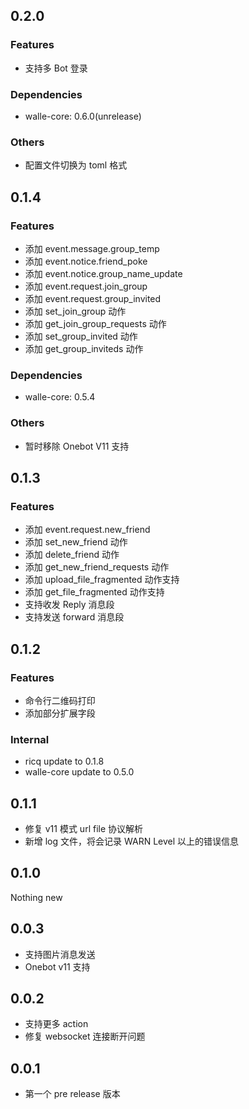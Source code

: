 ## 0.2.0

### Features

- 支持多 Bot 登录

### Dependencies

- walle-core: 0.6.0(unrelease)

### Others

- 配置文件切换为 toml 格式

## 0.1.4

### Features

- 添加 event.message.group_temp
- 添加 event.notice.friend_poke
- 添加 event.notice.group_name_update
- 添加 event.request.join_group
- 添加 event.request.group_invited
- 添加 set_join_group 动作
- 添加 get_join_group_requests 动作
- 添加 set_group_invited 动作
- 添加 get_group_inviteds 动作

### Dependencies

- walle-core: 0.5.4

### Others

- 暂时移除 Onebot V11 支持

## 0.1.3

### Features

- 添加 event.request.new_friend
- 添加 set_new_friend 动作
- 添加 delete_friend 动作
- 添加 get_new_friend_requests 动作
- 添加 upload_file_fragmented 动作支持
- 添加 get_file_fragmented 动作支持
- 支持收发 Reply 消息段
- 支持发送 forward 消息段

## 0.1.2

### Features

- 命令行二维码打印
- 添加部分扩展字段

### Internal

- ricq update to 0.1.8
- walle-core update to 0.5.0

## 0.1.1

- 修复 v11 模式 url file 协议解析
- 新增 log 文件，将会记录 WARN Level 以上的错误信息

## 0.1.0

Nothing new

## 0.0.3

- 支持图片消息发送
- Onebot v11 支持

## 0.0.2

- 支持更多 action
- 修复 websocket 连接断开问题

## 0.0.1 

- 第一个 pre release 版本